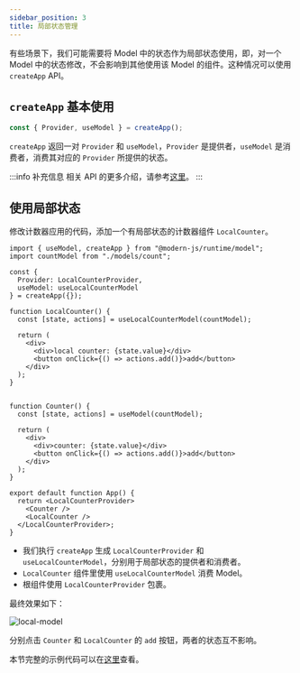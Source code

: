 ```yaml
---
sidebar_position: 3
title: 局部状态管理
---
```


有些场景下，我们可能需要将 Model 中的状态作为局部状态使用，即，对一个 Model 中的状态修改，不会影响到其他使用该 Model 的组件。这种情况可以使用 `createApp` API。

## `createApp` 基本使用

```ts
const { Provider, useModel } = createApp();
```

`createApp` 返回一对 `Provider` 和 `useModel`，`Provider` 是提供者，`useModel` 是消费者，消费其对应的 `Provider` 所提供的状态。

:::info 补充信息
相关 API 的更多介绍，请参考[这里](/docs/apis/runtime/app/create-app)。
:::

## 使用局部状态

修改计数器应用的代码，添加一个有局部状态的计数器组件 `LocalCounter`。

```tsx
import { useModel, createApp } from "@modern-js/runtime/model";
import countModel from "./models/count";

const {
  Provider: LocalCounterProvider,
  useModel: useLocalCounterModel
} = createApp({});

function LocalCounter() {
  const [state, actions] = useLocalCounterModel(countModel);

  return (
    <div>
      <div>local counter: {state.value}</div>
      <button onClick={() => actions.add()}>add</button>
    </div>
  );
}


function Counter() {
  const [state, actions] = useModel(countModel);

  return (
    <div>
      <div>counter: {state.value}</div>
      <button onClick={() => actions.add()}>add</button>
    </div>
  );
}

export default function App() {
  return <LocalCounterProvider>
    <Counter />
    <LocalCounter />
  </LocalCounterProvider>;
}
```

- 我们执行 `createApp` 生成 `LocalCounterProvider` 和 `useLocalCounterModel`，分别用于局部状态的提供者和消费者。
- `LocalCounter` 组件里使用 `useLocalCounterModel` 消费 Model。
- 根组件使用 `LocalCounterProvider` 包裹。

最终效果如下：

![local-model](https://lf3-static.bytednsdoc.com/obj/eden-cn/eueh7vhojuh/modern/local-model.gif)


分别点击 `Counter` 和 `LocalCounter` 的 `add` 按钮，两者的状态互不影响。

本节完整的示例代码可以在[这里](https://github.com/modern-js-dev/modern-js-examples/tree/main/series/tutorials/runtime-api/model/local-model)查看。
